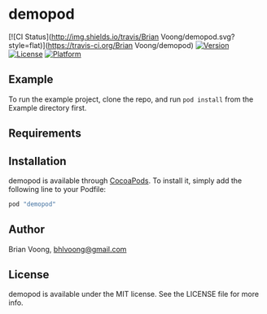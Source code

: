 # demopod

[![CI Status](http://img.shields.io/travis/Brian Voong/demopod.svg?style=flat)](https://travis-ci.org/Brian Voong/demopod)
[![Version](https://img.shields.io/cocoapods/v/demopod.svg?style=flat)](http://cocoapods.org/pods/demopod)
[![License](https://img.shields.io/cocoapods/l/demopod.svg?style=flat)](http://cocoapods.org/pods/demopod)
[![Platform](https://img.shields.io/cocoapods/p/demopod.svg?style=flat)](http://cocoapods.org/pods/demopod)

## Example

To run the example project, clone the repo, and run `pod install` from the Example directory first.

## Requirements

## Installation

demopod is available through [CocoaPods](http://cocoapods.org). To install
it, simply add the following line to your Podfile:

```ruby
pod "demopod"
```

## Author

Brian Voong, bhlvoong@gmail.com

## License

demopod is available under the MIT license. See the LICENSE file for more info.
